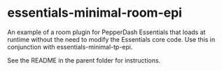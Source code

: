 # essentials-minimal-room-epi

An example of a room plugin for PepperDash Essentials that loads at runtime without the need to modify the Essentials core code.
Use this in conjunction with essentials-minimal-tp-epi.

See the README in the parent folder for instructions.
